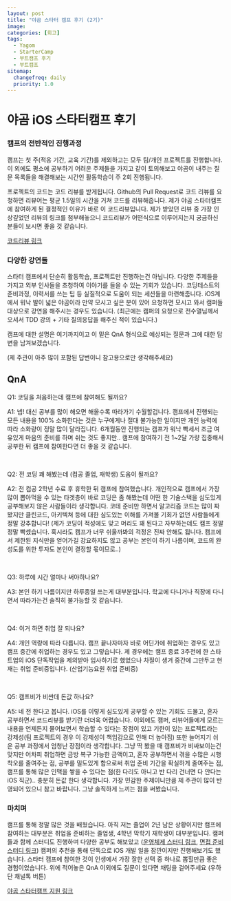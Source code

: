 ```yaml
---
layout: post
title: "야곰 스타터 캠프 후기 (2기)"
image:
categories: [회고]
tags: 
  - Yagom
  - StarterCamp
  - 부트캠프 후기
  - 부트캠프
sitemap:
  changefreq: daily
  priority: 1.0
---
```


# 야곰 iOS 스타터캠프 후기

### 캠프의 전반적인 진행과정

캠프는 첫 주(적응 기간, 교육 기간)를 제외하고는 모두 팀/개인 프로젝트를 진행합니다. 이 외에도 평소에 공부하기 어려운 주제들을 가지고 같이 토의해보고 야곰이 내주는 질문 목록들을 해결해보는 시간인 활동학습이 주 2회 진행됩니다.

프로젝트의 코드는 코드 리뷰를 받게됩니다. Github의 Pull Request로 코드 리뷰를 요청하면 리뷰어는 평균 1.5일의 시간을 거쳐 코드를 리뷰해줍니다. 제가 야곰 스타터캠프에 참여하게 된 결정적인 이유가 바로 이 코드리뷰입니다. 제가 받았던 리뷰 중 가장 인상깊었던 리뷰의 링크를 첨부해놓으니 코드리뷰가 어떤식으로 이루어지는지 궁금하신 분들이 보시면 좋을 것 같습니다.

[코드리뷰 링크](https://github.com/yagom-academy/ios-exposition-universelle/pull/66)



### 다양한 강연들

스타터 캠프에서 단순히 활동학습, 프로젝트만 진행하는건 아닙니다. 다양한 주제들을 가지고 외부 인사들을 초청하여 이야기를 들을 수 있는 기회가 있습니다. 코딩테스트의 준비과정, 이력서를 쓰는 팁 등 실질적으로 도움이 되는 세션들을 마련해줍니다. iOS계에서 워낙 발이 넓은 야곰이라 만약 모시고 싶은 분이 있어 요청하면 모시고 와서 캠퍼들 대상으로 강연을 해주시는 경우도 있습니다. (최근에는 캠퍼의 요청으로 전수열님께서 오셔서 TDD 강의 + 기타 질의응답을 해주신 적이 있습니다.)



캠프에 대한 설명은 여기까지이고 이 밑은 QnA 형식으로 예상되는 질문과 그에 대한 답변을 남겨보겠습니다.

(제 주관이 아주 많이 포함된 답변이니 참고용으로만 생각해주세요)



## QnA 

Q1: 코딩을 처음하는데 캠프에 참여해도 될까요?

A1: 넵! 대신 공부를 많이 해오면 해올수록 따라가기 수월할겁니다. 캠프에서 진행되는 모든 내용을 100% 소화한다는 것은 누구에게나 절대 불가능한 일이지만 개인 능력에 따라 소화량이 정말 많이 달라집니다. 6개월동안 진행되는 캠프가 워낙 빡세서 조금 여유있게 마음의 준비를 하며 쉬는 것도 좋지만.. 캠프에 참여하기 전 1~2달 가량 집중해서 공부한 뒤 캠프에 참여한다면 더 좋을 것 같습니다.

<br/> 

Q2: 전 코딩 꽤 해봤는데 (컴공 졸업, 재학생) 도움이 될까요?

A2: 전 컴공 2학년 수료 후 휴학한 뒤 캠프에 참여했습니다. 개인적으로 캠프에서 가장 많이 뽑아먹을 수 있는 타겟층이 바로 코딩은 좀 해봤는데 어떤 한 기술스택을 심도있게 공부해보지 않은 사람들이라 생각합니다. 코테 준비만 하면서 알고리즘 코드는 많이 짜봤지만 클린코드, 아키텍쳐 등에 대한 심도있는 이해를 가져볼 기회가 없던 사람들에게 정말 강추합니다! (제가 코딩이 적성에도 맞고 머리도 꽤 된다고 자부하는데도 캠프 정말 정말 빡셌습니다. 혹시라도 캠프가 너무 쉬울까봐의 걱정은 진짜 안해도 됩니다. 캠프에서 제한된 지식만을 얻어가길 강요하지도 않고 공부는 본인이 하기 나름이며, 코드의 완성도를 위한 투자도 본인이 결정할 몫이므로..)

<br/> 

Q3: 하루에 시간 얼마나 써야하나요?

A3: 본인 하기 나름이지만 하루종일 쓰는게 대부분입니다. 학교에 다니거나 직장에 다니면서 따라가는건 솔직히 불가능할 것 같습니다.

<br/> 

Q4: 이거 하면 취업 잘 되나요?

A4: 개인 역량에 따라 다릅니다. 캠프 끝나자마자 바로 어딘가에 취업하는 경우도 있고 캠프 중간에 취업하는 경우도 있고 그렇습니다. 제 경우에는 캠프 종료 3주전에 한 스타트업의 iOS 단독작업을 제의받아 입사하기로 했었으나 차질이 생겨 중간에 그만두고  현재는 취업 준비중입니다. (산업기능요원 취업 준비중) 

<br/> 

Q5: 캠프비가 비싼데 돈값 하나요?

A5: 네 전 한다고 봅니다. iOS를 이렇게 심도있게 공부할 수 있는 기회도 드물고, 혼자 공부하면서 코드리뷰를 받기란 더더욱 어렵습니다. 이외에도 캠퍼, 리뷰어들에게 모르는 내용을 언제든지 물어보면서 학습할 수 있다는 장점이 있고 기한이 있는 프로젝트라는 강제성(팀 프로젝트의 경우 이 강제성이 책임감으로 인해 더 높아짐) 또한 늘어지기 쉬운 공부 과정에서 엄청난 장점이라 생각합니다. 그냥 딱 봤을 때 캠프비가 비싸보이는건 맞지만 어차피 취업하면 금방 복구 가능한 금액이고, 혼자 공부하면서 겪을 수많은 시행착오를 줄여주는 점, 공부를 밀도있게 함으로써 취업 준비 기간을 확실하게 줄여주는 점, 캠프를 통해 많은 인맥을 쌓을 수 있다는 점(한 다리도 아니고 반 다리 건너면 다 안다는 iOS 직군).. 충분히 돈값 한다 생각합니다. 가장 민감한 주제이니만큼 제 주관이 많이 반영되어 있으니 참고 바랍니다. 그냥 솔직하게 느끼는 점을 써봤습니다.



### 마치며

캠프를 통해 정말 많은 것을 배웠습니다. 아직 저는 졸업이 2년 남은 상황이지만 캠프에 참여하는 대부분은 취업을 준비하는 졸업생, 4학년 막학기 재학생이 대부분입니다. 캠퍼들과 함께 스터디도 진행하며 다양한 공부도 해보았고 ([운영체제 스터디 링크](https://github.com/i-study-OS), [면접 준비 스터디 링크](https://github.com/iOS-Interview-Study)) 캠퍼의 추천을 통해 단독으로 iOS 개발 일을 잠깐이지만 진행해보기도 했습니다. 스타터 캠프에 참여한 것이 인생에서 가장 잘한 선택 중 하나로 뽑힐만큼 좋은 경험이었습니다. 위에 적어놓은 QnA 이외에도 질문이 있다면 채팅을 걸어주세요 (우하단 채널톡 버튼) 



[야곰 스타터캠프 지원 링크](https://www.yagom-academy.kr/)